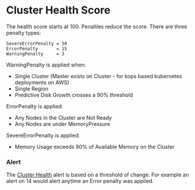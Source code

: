 Cluster Health Score 
====================

The health score starts at 100. Penalties reduce the score. There are three penalty types:

    SevereErrorPenalty = 50
    ErrorPenalty       = 15
    WarningPenalty     = 3

WarningPenalty is applied when:
 
 - Single Cluster (Master exists on Cluster - for kops based kubernetes deployments on AWS)
 - Single Region
 - Predictive Disk Growth crosses a 90% threshold
 
 
ErrorPenalty is applied:

 - Any Nodes in the Cluster are Not Ready
 - Any Nodes are under MemoryPressure
 
SevereErrorPenalty is applied:
 
 - Memory Usage exceeds 90% of Available Memory on the Cluster

### Alert

The [Cluster Health](/alerts.md#type-cluster-health) alert is based on a threshold of change. For example an alert on 14 would alert anytime an Error penalty was applied. 
